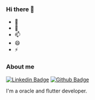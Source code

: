 ### Hi there 👋

- 🌱 
- 💬 
- 📫 
- 😄 
- ⚡ 



### About me

[![Linkedin Badge](https://img.shields.io/badge/-LinkedIn-blue?style=flat-square&logo=Linkedin&logoColor=white&link=https://www.linkedin.com/in/brunovargasdelima/)](https://www.linkedin.com/in/brunovargasdelima/)
[![Github Badge](https://img.shields.io/badge/-Github-000?style=flat-square&logo=Github&logoColor=white&link=https://github.com/BrunoLimaDevelopments)](https://github.com/BrunoLimaDevelopments)

I'm a oracle and flutter developer.
